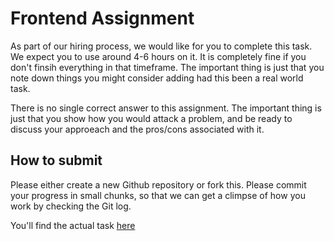 # Frontend Assignment
As part of our hiring process, we would like for you to complete this task. We expect you to use around 4-6 hours on it. It is completely fine if you don't finsih everything in that timeframe. The important thing is just that you note down things you might consider adding had this been a real world task. 

There is no single correct answer to this assignment. The important thing is just that you show how you would attack a problem, and be ready to discuss your approeach and the pros/cons associated with it. 

## How to submit
Please either create a new Github repository or fork this. Please commit your progress in small chunks, so that we can get a climpse of how you work by checking the Git log. 

You'll find the actual task [here](https://github.com/ColourboxDevelopment/frontend-assignment/blob/master/task.md)
